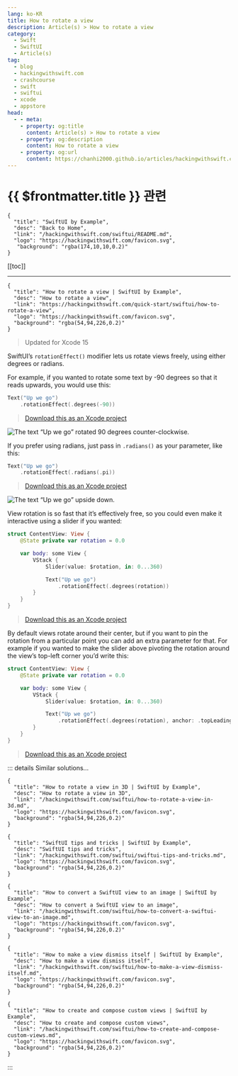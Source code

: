```yaml
---
lang: ko-KR
title: How to rotate a view
description: Article(s) > How to rotate a view
category:
  - Swift
  - SwiftUI
  - Article(s)
tag: 
  - blog
  - hackingwithswift.com
  - crashcourse
  - swift
  - swiftui
  - xcode
  - appstore
head:
  - - meta:
    - property: og:title
      content: Article(s) > How to rotate a view
    - property: og:description
      content: How to rotate a view
    - property: og:url
      content: https://chanhi2000.github.io/articles/hackingwithswift.com/swiftui/how-to-rotate-a-view.html
---
```


# {{ $frontmatter.title }} 관련

```component VPCard
{
  "title": "SwiftUI by Example",
  "desc": "Back to Home",
  "link": "/hackingwithswift.com/swiftui/README.md",
  "logo": "https://hackingwithswift.com/favicon.svg",
   "background": "rgba(174,10,10,0.2)"
}
```

[[toc]]

---

```component VPCard
{
  "title": "How to rotate a view | SwiftUI by Example",
  "desc": "How to rotate a view",
  "link": "https://hackingwithswift.com/quick-start/swiftui/how-to-rotate-a-view",
  "logo": "https://hackingwithswift.com/favicon.svg",
  "background": "rgba(54,94,226,0.2)"
}
```

> Updated for Xcode 15

SwiftUI’s `rotationEffect()` modifier lets us rotate views freely, using either degrees or radians.

For example, if you wanted to rotate some text by -90 degrees so that it reads upwards, you would use this:

```swift
Text("Up we go")
    .rotationEffect(.degrees(-90))
```

> [<FontIcon icon="fas fa-file-zipper"/>Download this as an Xcode project](https://hackingwithswift.com/files/projects/swiftui/how-to-rotate-a-view-1.zip)

![The text “Up we go” rotated 90 degrees counter-clockwise.](https://hackingwithswift.com/img/books/quick-start/swiftui/how-to-rotate-a-view-1~dark@2x.png)

If you prefer using radians, just pass in `.radians()` as your parameter, like this:

```swift
Text("Up we go")
    .rotationEffect(.radians(.pi))
```

> [<FontIcon icon="fas fa-file-zipper"/>Download this as an Xcode project](https://hackingwithswift.com/files/projects/swiftui/how-to-rotate-a-view-2.zip)

![The text “Up we go” upside down.](https://hackingwithswift.com/img/books/quick-start/swiftui/how-to-rotate-a-view-2~dark@2x.png)

View rotation is so fast that it’s effectively free, so you could even make it interactive using a slider if you wanted:

```swift
struct ContentView: View {
    @State private var rotation = 0.0

    var body: some View {
        VStack {
            Slider(value: $rotation, in: 0...360)

            Text("Up we go")
                .rotationEffect(.degrees(rotation))
        }
    }
}
```

> [<FontIcon icon="fas fa-file-zipper"/>Download this as an Xcode project](https://hackingwithswift.com/files/projects/swiftui/how-to-rotate-a-view-3.zip)

<VidStack src="https://hackingwithswift.com/img/books/quick-start/swiftui/how-to-rotate-a-view-3~dark.mp4" />

By default views rotate around their center, but if you want to pin the rotation from a particular point you can add an extra parameter for that. For example if you wanted to make the slider above pivoting the rotation around the view’s top-left corner you’d write this:

```swift
struct ContentView: View {
    @State private var rotation = 0.0

    var body: some View {
        VStack {
            Slider(value: $rotation, in: 0...360)

            Text("Up we go")
                .rotationEffect(.degrees(rotation), anchor: .topLeading)
        }
    }
}
```

> [<FontIcon icon="fas fa-file-zipper"/>Download this as an Xcode project](https://hackingwithswift.com/files/projects/swiftui/how-to-rotate-a-view-4.zip)

<VidStack src="https://hackingwithswift.com/img/books/quick-start/swiftui/how-to-rotate-a-view-4~dark.mp4" />

::: details Similar solutions…

```component VPCard
{
  "title": "How to rotate a view in 3D | SwiftUI by Example",
  "desc": "How to rotate a view in 3D",
  "link": "/hackingwithswift.com/swiftui/how-to-rotate-a-view-in-3d.md",
  "logo": "https://hackingwithswift.com/favicon.svg",
  "background": "rgba(54,94,226,0.2)"
}
```

```component VPCard
{
  "title": "SwiftUI tips and tricks | SwiftUI by Example",
  "desc": "SwiftUI tips and tricks",
  "link": "/hackingwithswift.com/swiftui/swiftui-tips-and-tricks.md",
  "logo": "https://hackingwithswift.com/favicon.svg",
  "background": "rgba(54,94,226,0.2)"
}
```

```component VPCard
{
  "title": "How to convert a SwiftUI view to an image | SwiftUI by Example",
  "desc": "How to convert a SwiftUI view to an image",
  "link": "/hackingwithswift.com/swiftui/how-to-convert-a-swiftui-view-to-an-image.md",
  "logo": "https://hackingwithswift.com/favicon.svg",
  "background": "rgba(54,94,226,0.2)"
}
```

```component VPCard
{
  "title": "How to make a view dismiss itself | SwiftUI by Example",
  "desc": "How to make a view dismiss itself",
  "link": "/hackingwithswift.com/swiftui/how-to-make-a-view-dismiss-itself.md",
  "logo": "https://hackingwithswift.com/favicon.svg",
  "background": "rgba(54,94,226,0.2)"
}
```

```component VPCard
{
  "title": "How to create and compose custom views | SwiftUI by Example",
  "desc": "How to create and compose custom views",
  "link": "/hackingwithswift.com/swiftui/how-to-create-and-compose-custom-views.md",
  "logo": "https://hackingwithswift.com/favicon.svg",
  "background": "rgba(54,94,226,0.2)"
}
```

:::

